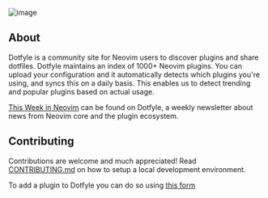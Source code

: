![image](https://github.com/codicocodes/dotfyle/assets/76068197/248963eb-75d5-4dbe-bee8-ea17f87d9e5e)

## About

Dotfyle is a community site for Neovim users to discover plugins and share dotfiles. Dotfyle maintains an index of 1000+ Neovim plugins. You can upload your configuration and it automatically detects which plugins you're using, and syncs this on a daily basis. This enables us to detect trending and popular plugins based on actual usage.

[This Week in Neovim](https://dotfyle.com/this-week-in-neovim) can be found on Dotfyle, a weekly newsletter about news from Neovim core and the plugin ecosystem.

## Contributing

Contributions are welcome and much appreciated! Read [CONTRIBUTING.md](./CONTRIBUTING.md) on how to setup a local development environment.

To add a plugin to Dotfyle you can do so using [this form](https://dotfyle.com/neovim/plugins/add)
